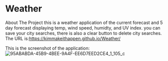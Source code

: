 # Weather
About The Project
this is a weather application of the current forecast and 5 day forecast displaying temp, wind speed, humidty, and UV index. you can save your city searches, there is also a clear button to delete city searches.
The URL is:https://kimmakeithappen.github.io/Weather/

This is the screenshot of the application:
![95ABABDA-45B9-4BEE-9A4F-EE6D7EED2CE4_1_105_c](https://user-images.githubusercontent.com/80864786/127758843-7d4fb47d-1227-49c5-9eb0-e10974febad8.jpeg)
